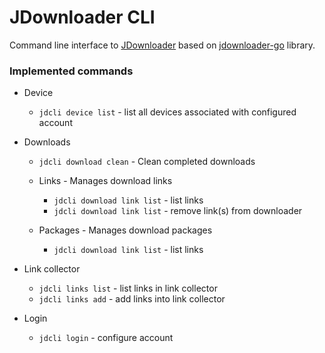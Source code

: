 # JDownloader CLI

Command line interface to [JDownloader](https://jdownloader.org/) based on [jdownloader-go](https://github.com/rkosegi/jdownloader-go) library.

### Implemented commands

- Device
  - `jdcli device list` - list all devices associated with configured account


- Downloads
  - `jdcli download clean` - Clean completed downloads

  - Links - Manages download links
    - `jdcli download link list` - list links
    - `jdcli download link list` - remove link(s) from downloader

  - Packages - Manages download packages
    - `jdcli download link list` - list links


- Link collector
  - `jdcli links list` - list links in link collector
  - `jdcli links add` - add links into link collector


- Login
  - `jdcli login` - configure account